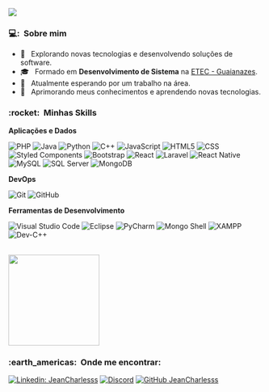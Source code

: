 
![](https://komarev.com/ghpvc/?username=VanessaSwerts&color=006bed)

<h3> 💻: &nbsp;Sobre mim </h3>

- 🤔 &nbsp; Explorando novas tecnologias e desenvolvendo soluções de software.
- 🎓 &nbsp; Formado em **Desenvolvimento de Sistema** na <a href="https://www.cps.sp.gov.br/etecs/etec-de-guaianazes-guaianazes">ETEC - Guaianazes</a>.
- 💼 &nbsp; Atualmente esperando por um trabalho na área.
- 🌱 &nbsp; Aprimorando meus conhecimentos e aprendendo novas tecnologias.

<h3> :rocket: &nbsp;Minhas Skills </h3>

**Aplicações e Dados**

  ![PHP](https://img.shields.io/badge/-PHP-333333?style=flat&logo=php&logoColor=777BB4)
  ![Java](https://img.shields.io/badge/-Java-333333?style=flat&logo=Java&logoColor=007396)
  ![Python](https://img.shields.io/badge/-Python-333333?style=flat&logo=python&logoColor=3776AB)
  ![C++](https://img.shields.io/badge/-C++-333333?style=flat&logo=C%2B%2B&logoColor=00599C)
  ![JavaScript](https://img.shields.io/badge/-JavaScript-333333?style=flat&logo=javascript)
  ![HTML5](https://img.shields.io/badge/-HTML5-333333?style=flat&logo=HTML5)
  ![CSS](https://img.shields.io/badge/-CSS-333333?style=flat&logo=CSS3&logoColor=1572B6)
  ![Styled Components](https://img.shields.io/badge/-Styled%20Components-333333?style=flat&logo=styled-components&logoColor=DB7093)
  ![Bootstrap](https://img.shields.io/badge/-Bootstrap-333333?style=flat&logo=bootstrap&logoColor=563D7C)
  ![React](https://img.shields.io/badge/-React-333333?style=flat&logo=react)
  ![Laravel](https://img.shields.io/badge/-Laravel-333333?style=flat&logo=laravel&logoColor=FF2D20)
  ![React Native](https://img.shields.io/badge/-React%20Native-333333?style=flat&logo=react)
  ![MySQL](https://img.shields.io/badge/-MySQL-333333?style=flat&logo=mysql)
  ![SQL Server](https://img.shields.io/badge/-SQL%20Server-333333?style=flat&logo=microsoft%20sql%20server&logoColor=CC2927)
  ![MongoDB](https://img.shields.io/badge/-MongoDB-333333?style=flat&logo=mongodb&logoColor=47A248)

**DevOps**

  ![Git](https://img.shields.io/badge/-Git-333333?style=flat&logo=git)
  ![GitHub](https://img.shields.io/badge/-GitHub-333333?style=flat&logo=github)

**Ferramentas de Desenvolvimento**

  ![Visual Studio Code](https://img.shields.io/badge/-Visual%20Studio%20Code-333333?style=flat&logo=visual-studio-code&logoColor=007ACC)
  ![Eclipse](https://img.shields.io/badge/-Eclipse-333333?style=flat&logo=eclipse-ide&logoColor=2C2255)
  ![PyCharm](https://img.shields.io/badge/-PyCharm-333333?style=flat&logo=pycharm&logoColor=007ACC)
  ![Mongo Shell](https://img.shields.io/badge/-Mongo%20Shell-333333?style=flat&logo=mongodb&logoColor=47A248)
  ![XAMPP](https://img.shields.io/badge/-XAMPP-333333?style=flat&logo=xampp&logoColor=FB7A24)
  ![Dev-C++](https://img.shields.io/badge/-Dev--C%2B%2B-333333?style=flat&logo=dev-c%2B%2B&logoColor=33AADD)


<br/>

<a href="https://github.com/JeanCharlesss">
  <img height="180em" src="https://github-readme-stats.vercel.app/api?username=JeanCharlesss&theme=holi&show_icons=true" />
</a>

<br/>

<h3> :earth_americas: &nbsp;Onde me encontrar: </h3> 

[![Linkedin: JeanCharlesss](https://img.shields.io/badge/-JeanCharlesss-blue?style=flat-square&logo=Linkedin&logoColor=white&link=https://www.linkedin.com/in/jeancharlesss/)](https://www.linkedin.com/in/jeancharlesss/)
[![Discord](https://img.shields.io/badge/-JeanCharlesss-7289DA?style=flat-square&logo=discord&logoColor=white)](https://discordapp.com/users/350637045041070080)
[![GitHub JeanCharlesss](https://img.shields.io/github/followers/JeanCharlesss?label=follow&style=social)](https://github.com/JeanCharlesss/)
